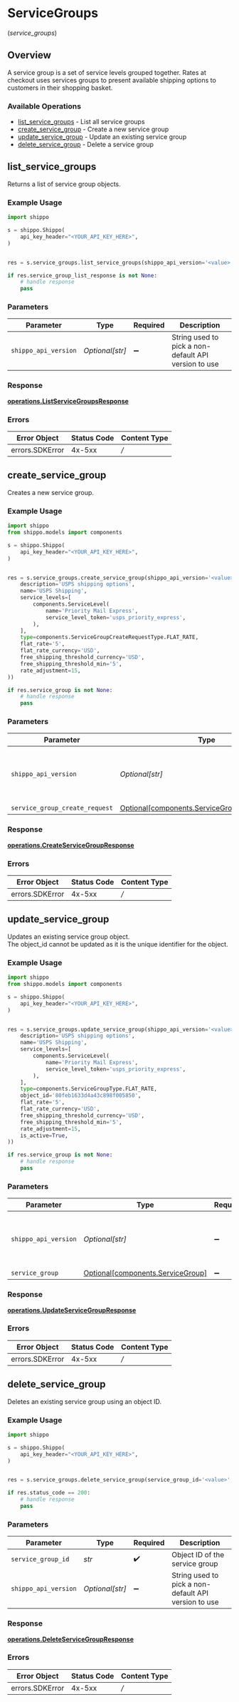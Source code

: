 # ServiceGroups
(*service_groups*)

## Overview

A service group is a set of service levels grouped together. 
Rates at checkout uses services groups to present available shipping options to customers in their shopping basket.
<SchemaDefinition schemaRef="#/components/schemas/ServiceGroup"/>

### Available Operations

* [list_service_groups](#list_service_groups) - List all service groups
* [create_service_group](#create_service_group) - Create a new service group
* [update_service_group](#update_service_group) - Update an existing service group
* [delete_service_group](#delete_service_group) - Delete a service group

## list_service_groups

Returns a list of service group objects.

### Example Usage

```python
import shippo

s = shippo.Shippo(
    api_key_header="<YOUR_API_KEY_HERE>",
)


res = s.service_groups.list_service_groups(shippo_api_version='<value>')

if res.service_group_list_response is not None:
    # handle response
    pass
```

### Parameters

| Parameter                                            | Type                                                 | Required                                             | Description                                          |
| ---------------------------------------------------- | ---------------------------------------------------- | ---------------------------------------------------- | ---------------------------------------------------- |
| `shippo_api_version`                                 | *Optional[str]*                                      | :heavy_minus_sign:                                   | String used to pick a non-default API version to use |


### Response

**[operations.ListServiceGroupsResponse](../../models/operations/listservicegroupsresponse.md)**
### Errors

| Error Object    | Status Code     | Content Type    |
| --------------- | --------------- | --------------- |
| errors.SDKError | 4x-5xx          | */*             |

## create_service_group

Creates a new service group.

### Example Usage

```python
import shippo
from shippo.models import components

s = shippo.Shippo(
    api_key_header="<YOUR_API_KEY_HERE>",
)


res = s.service_groups.create_service_group(shippo_api_version='<value>', service_group_create_request=components.ServiceGroupCreateRequest(
    description='USPS shipping options',
    name='USPS Shipping',
    service_levels=[
        components.ServiceLevel(
            name='Priority Mail Express',
            service_level_token='usps_priority_express',
        ),
    ],
    type=components.ServiceGroupCreateRequestType.FLAT_RATE,
    flat_rate='5',
    flat_rate_currency='USD',
    free_shipping_threshold_currency='USD',
    free_shipping_threshold_min='5',
    rate_adjustment=15,
))

if res.service_group is not None:
    # handle response
    pass
```

### Parameters

| Parameter                                                                                              | Type                                                                                                   | Required                                                                                               | Description                                                                                            |
| ------------------------------------------------------------------------------------------------------ | ------------------------------------------------------------------------------------------------------ | ------------------------------------------------------------------------------------------------------ | ------------------------------------------------------------------------------------------------------ |
| `shippo_api_version`                                                                                   | *Optional[str]*                                                                                        | :heavy_minus_sign:                                                                                     | String used to pick a non-default API version to use                                                   |
| `service_group_create_request`                                                                         | [Optional[components.ServiceGroupCreateRequest]](../../models/components/servicegroupcreaterequest.md) | :heavy_minus_sign:                                                                                     | N/A                                                                                                    |


### Response

**[operations.CreateServiceGroupResponse](../../models/operations/createservicegroupresponse.md)**
### Errors

| Error Object    | Status Code     | Content Type    |
| --------------- | --------------- | --------------- |
| errors.SDKError | 4x-5xx          | */*             |

## update_service_group

Updates an existing service group object. <br>The object_id cannot be updated as it is the unique identifier for the object.

### Example Usage

```python
import shippo
from shippo.models import components

s = shippo.Shippo(
    api_key_header="<YOUR_API_KEY_HERE>",
)


res = s.service_groups.update_service_group(shippo_api_version='<value>', service_group=components.ServiceGroup(
    description='USPS shipping options',
    name='USPS Shipping',
    service_levels=[
        components.ServiceLevel(
            name='Priority Mail Express',
            service_level_token='usps_priority_express',
        ),
    ],
    type=components.ServiceGroupType.FLAT_RATE,
    object_id='80feb1633d4a43c898f005850',
    flat_rate='5',
    flat_rate_currency='USD',
    free_shipping_threshold_currency='USD',
    free_shipping_threshold_min='5',
    rate_adjustment=15,
    is_active=True,
))

if res.service_group is not None:
    # handle response
    pass
```

### Parameters

| Parameter                                                                    | Type                                                                         | Required                                                                     | Description                                                                  |
| ---------------------------------------------------------------------------- | ---------------------------------------------------------------------------- | ---------------------------------------------------------------------------- | ---------------------------------------------------------------------------- |
| `shippo_api_version`                                                         | *Optional[str]*                                                              | :heavy_minus_sign:                                                           | String used to pick a non-default API version to use                         |
| `service_group`                                                              | [Optional[components.ServiceGroup]](../../models/components/servicegroup.md) | :heavy_minus_sign:                                                           | N/A                                                                          |


### Response

**[operations.UpdateServiceGroupResponse](../../models/operations/updateservicegroupresponse.md)**
### Errors

| Error Object    | Status Code     | Content Type    |
| --------------- | --------------- | --------------- |
| errors.SDKError | 4x-5xx          | */*             |

## delete_service_group

Deletes an existing service group using an object ID.

### Example Usage

```python
import shippo

s = shippo.Shippo(
    api_key_header="<YOUR_API_KEY_HERE>",
)


res = s.service_groups.delete_service_group(service_group_id='<value>', shippo_api_version='<value>')

if res.status_code == 200:
    # handle response
    pass
```

### Parameters

| Parameter                                            | Type                                                 | Required                                             | Description                                          |
| ---------------------------------------------------- | ---------------------------------------------------- | ---------------------------------------------------- | ---------------------------------------------------- |
| `service_group_id`                                   | *str*                                                | :heavy_check_mark:                                   | Object ID of the service group                       |
| `shippo_api_version`                                 | *Optional[str]*                                      | :heavy_minus_sign:                                   | String used to pick a non-default API version to use |


### Response

**[operations.DeleteServiceGroupResponse](../../models/operations/deleteservicegroupresponse.md)**
### Errors

| Error Object    | Status Code     | Content Type    |
| --------------- | --------------- | --------------- |
| errors.SDKError | 4x-5xx          | */*             |
